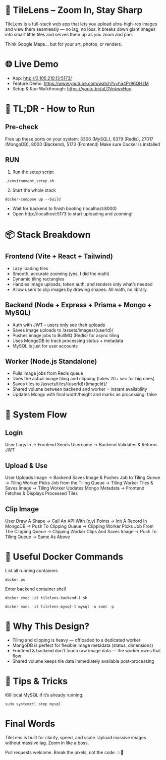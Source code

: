 # 🧩 TileLens – Zoom In, Stay Sharp

TileLens is a full-stack web app that lets you upload ultra-high-res images and view them seamlessly — no lag, no loss. It breaks down giant images into smart little tiles and serves them up as you zoom and pan.

Think Google Maps... but for your art, photos, or renders.

# 🌐 Live Demo

- App: http://3.105.210.13:5173/
- Feature Demo: https://www.youtube.com/watch?v=ha4Pr96QHzM
- Setup & Run Walkthrough: https://youtu.be/aLDVqkwxHoc

# 🚀 TL;DR - How to Run

## Pre-check 

Free up these ports on your system:
3306 (MySQL), 6379 (Redis), 27017 (MongoDB), 8000 (Backend), 5173 (Frontend)
Make sure Docker is installed

## RUN

1. Run the setup script

`./environment_setup.sh`

2. Start the whole stack

`docker-compose up --build`

- Wait for backend to finish booting (localhost:8000)
- Open http://localhost:5173 to start uploading and zooming!

# 📦 Stack Breakdown

## Frontend (Vite + React + Tailwind)

- Lazy loading tiles
- Smooth, accurate zooming (yes, I did the math)
- Dynamic tiling rectangles
- Handles image uploads, token auth, and renders only what’s needed
- Allow users to clip images by drawing shapes. All math, no library.

## Backend (Node + Express + Prisma + Mongo + MySQL)

- Auth with JWT – users only see their uploads
- Saves image uploads to /assets/images/{userId}/
- Pushes image jobs to BullMQ (Redis) for async tiling
- Uses MongoDB to track processing status + metadata
- MySQL is just for user accounts

## Worker (Node.js Standalone)

- Pulls image jobs from Redis queue
- Does the actual image tiling and clipping (takes 20+ sec for big ones)
- Saves tiles to /assets/tiles/{userId}/{imageId}/
- Shared volume between backend and worker = instant availability
- Updates Mongo with final width/height and marks as processing: false

# 🔁 System Flow

## Login

User Logs In -> Frontend Sends Username -> Backend Validates & Returns JWT

## Upload & Use

User Uploads Image -> Backend Saves Image & Pushes Job to Tiling Queue
-> Tiling Worker Picks Job from the Tiling Queue -> Tiling Worker Tiles & Saves Image
-> Tiling Worker Updates Mongo Metadata -> Frontend Fetches & Displays Processed Tiles

## Clip Image
User Draw A Shape -> Call An API With (x,y) Points -> Init A Record In MongoDB -> Push To Clipping Queue
-> Clipping Worker Picks Job From The Clipping Queue -> Clipping Worker Clips And Saves Image -> Push To Tiling Queue
-> Same As Above 

# 🧪 Useful Docker Commands

List all running containers

`docker ps`

Enter backend container shell

`docker exec -it tilelens-backend-1 sh`

`docker exec -it tilelens-mysql-1 mysql -u root -p`

# 🧠 Why This Design?

- Tiling and clipping is heavy — offloaded to a dedicated worker
- MongoDB is perfect for flexible image metadata (status, dimensions)
- Frontend & backend don’t touch raw image data — the worker owns that flow
- Shared volume keeps tile data immediately available post-processing

# 🧰 Tips & Tricks

Kill local MySQL if it’s already running:

`sudo systemctl stop mysql`

# Final Words

TileLens is built for clarity, speed, and scale.
Upload massive images without massive lag. Zoom in like a boss.

Pull requests welcome. Break the pixels, not the code. 💥🧠

